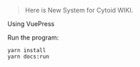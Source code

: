 > Here is New System for Cytoid WIKI.

Using VuePress

Run the program:
```
yarn install
yarn docs:run
```
